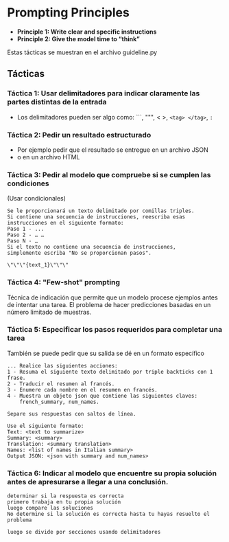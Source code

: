 # Prompting Principles
- **Principle 1: Write clear and specific instructions**
- **Principle 2: Give the model time to “think”**

Estas tácticas se muestran en el archivo guideline.py

## Tácticas

### Táctica 1: Usar delimitadores para indicar claramente las partes distintas de la entrada
- Los delimitadores pueden ser algo como: ```, """, < >, `<tag> </tag>`, `:`

### Táctica 2: Pedir un resultado estructurado
- Por ejemplo pedir que el resultado se entregue en un archivo JSON
- o en un archivo HTML
### Táctica 3: Pedir al modelo que compruebe si se cumplen las condiciones
(Usar condicionales)

    Se le proporcionará un texto delimitado por comillas triples. 
    Si contiene una secuencia de instrucciones, reescriba esas 
    instrucciones en el siguiente formato: 
    Paso 1 - ... 
    Paso 2 - … … 
    Paso N - … 
    Si el texto no contiene una secuencia de instrucciones,
    simplemente escriba "No se proporcionan pasos".

    \"\"\"{text_1}\"\"\"

### Táctica 4: "Few-shot" prompting
Técnica de indicación que permite que un modelo procese ejemplos antes de intentar una tarea.
El problema de hacer predicciones basadas en un número limitado de muestras.


### Táctica 5: Especificar los pasos requeridos para completar una tarea

También se puede pedir que su salida se dé en un formato específico

    ... Realice las siguientes acciones: 
    1 - Resuma el siguiente texto delimitado por triple backticks con 1 frase. 
    2 - Traducir el resumen al francés. 
    3 - Enumere cada nombre en el resumen en francés. 
    4 - Muestra un objeto json que contiene las siguientes claves: 
        french_summary, num_names. 
    
    Separe sus respuestas con saltos de línea.
    
    Use el siguiente formato:
    Text: <text to summarize>
    Summary: <summary>
    Translation: <summary translation>
    Names: <list of names in Italian summary>
    Output JSON: <json with summary and num_names>


### Táctica 6: Indicar al modelo que encuentre su propia solución antes de apresurarse a llegar a una conclusión.

    determinar si la respuesta es correcta
    primero trabaja en tu propia solución
    luego compare las soluciones
    No determine si la solución es correcta hasta tu hayas resuelto el problema

    luego se divide por secciones usando delimitadores

